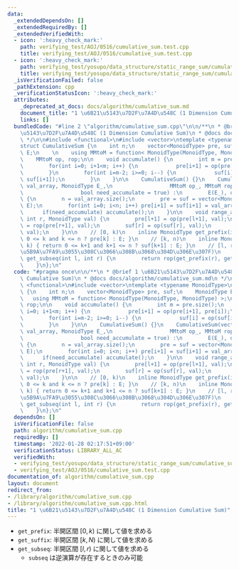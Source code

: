 ```yaml
---
data:
  _extendedDependsOn: []
  _extendedRequiredBy: []
  _extendedVerifiedWith:
  - icon: ':heavy_check_mark:'
    path: verifying_test/AOJ/0516/cumulative_sum.test.cpp
    title: verifying_test/AOJ/0516/cumulative_sum.test.cpp
  - icon: ':heavy_check_mark:'
    path: verifying_test/yosupo/data_structure/static_range_sum/cumulative_sum.test.cpp
    title: verifying_test/yosupo/data_structure/static_range_sum/cumulative_sum.test.cpp
  _isVerificationFailed: false
  _pathExtension: cpp
  _verificationStatusIcon: ':heavy_check_mark:'
  attributes:
    _deprecated_at_docs: docs/algorithm/cumulative_sum.md
    document_title: "1 \u6B21\u5143\u7D2F\u7A4D\u548C (1 Dimension Cumulative Sum)"
    links: []
  bundledCode: "#line 2 \"algorithm/cumulative_sum.cpp\"\n\n/**\n * @brief 1 \u6B21\
    \u5143\u7D2F\u7A4D\u548C (1 Dimension Cumulative Sum)\n * @docs docs/algorithm/cumulative_sum.md\n\
    \ */\n\n#include <functional>\n#include <vector>\ntemplate <typename MonoidType>\n\
    struct CumulativeSum {\n    int n;\n    vector<MonoidType> pre, suf;\n    MonoidType\
    \ E;\n    \n    using MMtoM = function< MonoidType(MonoidType, MonoidType) >;\n\
    \    MMtoM op, rop;\n\n    void accumulate() {\n        int m = pre.size();\n\
    \        for(int i=0; i+1<m; i++) {\n            pre[i+1] = op(pre[i+1], pre[i]);\n\
    \        }\n        for(int i=m-2; i>=0; i--) {\n            suf[i] = op(suf[i],\
    \ suf[i+1]);\n        }\n    }\n\n    CumulativeSum() {}\n    CumulativeSum(vector<MonoidType>\
    \ val_array, MonoidType E_,\n                  MMtoM op_, MMtoM rop_ = MMtoM(),\n\
    \                  bool need_accumulate = true) :\n        E(E_), op(op_), rop(rop_)\
    \ {\n        n = val_array.size();\n        pre = suf = vector<MonoidType>(n+2,\
    \ E);\n        for(int i=0; i<n; i++) pre[i+1] = suf[i+1] = val_array[i];\n  \
    \      if(need_accumulate) accumulate();\n    }\n\n    void range_apply(int l,\
    \ int r, MonoidType val) {\n        pre[l+1] = op(pre[l+1], val);\n        pre[r+1]\
    \ = rop(pre[r+1], val);\n        suf[r] = op(suf[r], val);\n        suf[l] = rop(suf[l],\
    \ val);\n    }\n\n    // [0, k)\n    inline MonoidType get_prefix(int k) { return\
    \ 0 <= k and k <= n ? pre[k] : E; }\n    // [k, n)\n    inline MonoidType get_suffix(int\
    \ k) { return 0 <= k+1 and k+1 <= n ? suf[k+1] : E; }\n    // [l, r) (rop \u304C\
    \u5B9A\u7FA9\u3055\u308C\u3066\u308B\u3068\u304D\u306E\u307F)\n    inline MonoidType\
    \ get_subseq(int l, int r) {\n        return rop(get_prefix(r), get_prefix(l));\n\
    \    }\n};\n"
  code: "#pragma once\n\n/**\n * @brief 1 \u6B21\u5143\u7D2F\u7A4D\u548C (1 Dimension\
    \ Cumulative Sum)\n * @docs docs/algorithm/cumulative_sum.md\n */\n\n#include\
    \ <functional>\n#include <vector>\ntemplate <typename MonoidType>\nstruct CumulativeSum\
    \ {\n    int n;\n    vector<MonoidType> pre, suf;\n    MonoidType E;\n    \n \
    \   using MMtoM = function< MonoidType(MonoidType, MonoidType) >;\n    MMtoM op,\
    \ rop;\n\n    void accumulate() {\n        int m = pre.size();\n        for(int\
    \ i=0; i+1<m; i++) {\n            pre[i+1] = op(pre[i+1], pre[i]);\n        }\n\
    \        for(int i=m-2; i>=0; i--) {\n            suf[i] = op(suf[i], suf[i+1]);\n\
    \        }\n    }\n\n    CumulativeSum() {}\n    CumulativeSum(vector<MonoidType>\
    \ val_array, MonoidType E_,\n                  MMtoM op_, MMtoM rop_ = MMtoM(),\n\
    \                  bool need_accumulate = true) :\n        E(E_), op(op_), rop(rop_)\
    \ {\n        n = val_array.size();\n        pre = suf = vector<MonoidType>(n+2,\
    \ E);\n        for(int i=0; i<n; i++) pre[i+1] = suf[i+1] = val_array[i];\n  \
    \      if(need_accumulate) accumulate();\n    }\n\n    void range_apply(int l,\
    \ int r, MonoidType val) {\n        pre[l+1] = op(pre[l+1], val);\n        pre[r+1]\
    \ = rop(pre[r+1], val);\n        suf[r] = op(suf[r], val);\n        suf[l] = rop(suf[l],\
    \ val);\n    }\n\n    // [0, k)\n    inline MonoidType get_prefix(int k) { return\
    \ 0 <= k and k <= n ? pre[k] : E; }\n    // [k, n)\n    inline MonoidType get_suffix(int\
    \ k) { return 0 <= k+1 and k+1 <= n ? suf[k+1] : E; }\n    // [l, r) (rop \u304C\
    \u5B9A\u7FA9\u3055\u308C\u3066\u308B\u3068\u304D\u306E\u307F)\n    inline MonoidType\
    \ get_subseq(int l, int r) {\n        return rop(get_prefix(r), get_prefix(l));\n\
    \    }\n};\n"
  dependsOn: []
  isVerificationFile: false
  path: algorithm/cumulative_sum.cpp
  requiredBy: []
  timestamp: '2022-01-28 02:17:51+09:00'
  verificationStatus: LIBRARY_ALL_AC
  verifiedWith:
  - verifying_test/yosupo/data_structure/static_range_sum/cumulative_sum.test.cpp
  - verifying_test/AOJ/0516/cumulative_sum.test.cpp
documentation_of: algorithm/cumulative_sum.cpp
layout: document
redirect_from:
- /library/algorithm/cumulative_sum.cpp
- /library/algorithm/cumulative_sum.cpp.html
title: "1 \u6B21\u5143\u7D2F\u7A4D\u548C (1 Dimension Cumulative Sum)"
---
```

- `get_prefix`: 半開区間 $\left[ 0, k \right)$ に関して値を求める
- `get_suffix`: 半開区間 $\left[ k, N \right)$ に関して値を求める
- `get_subseq`: 半開区間 $\left[ l, r \right)$ に関して値を求める
  - `subseq` は逆演算が存在するときのみ可能
